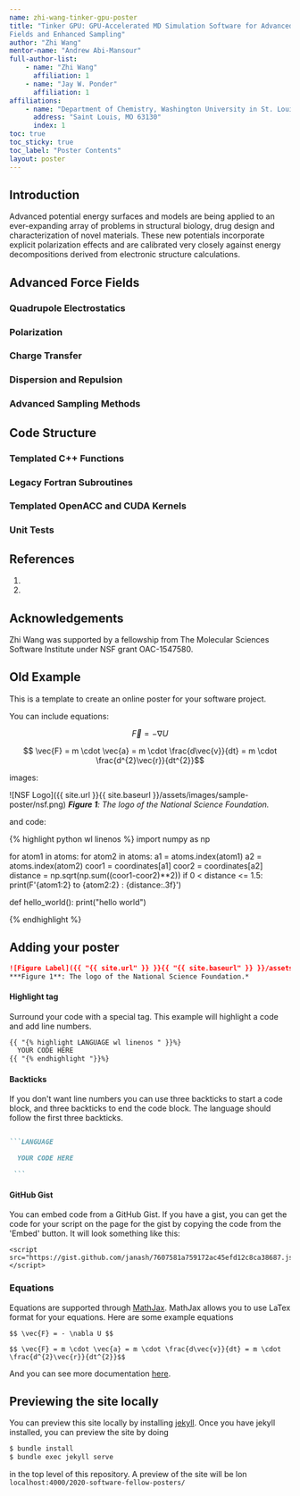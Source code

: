 ```yaml
---
name: zhi-wang-tinker-gpu-poster
title: "Tinker GPU: GPU-Accelerated MD Simulation Software for Advanced Force
Fields and Enhanced Sampling"
author: "Zhi Wang"
mentor-name: "Andrew Abi-Mansour"
full-author-list:
    - name: "Zhi Wang"
      affiliation: 1
    - name: "Jay W. Ponder"
      affiliation: 1
affiliations:
    - name: "Department of Chemistry, Washington University in St. Louis"
      address: "Saint Louis, MO 63130"
      index: 1
toc: true
toc_sticky: true
toc_label: "Poster Contents"
layout: poster
---
```


## Introduction

Advanced potential energy surfaces and models are being applied to an
ever-expanding array of problems in structural biology, drug design and
characterization of novel materials. These new potentials incorporate explicit
polarization effects and are calibrated very closely against energy
decompositions derived from electronic structure calculations.

## Advanced Force Fields

### Quadrupole Electrostatics

### Polarization

### Charge Transfer

### Dispersion and Repulsion

### Advanced Sampling Methods

## Code Structure

### Templated C++ Functions

### Legacy Fortran Subroutines

### Templated OpenACC and CUDA Kernels

### Unit Tests

## References
1.
2.

## Acknowledgements

Zhi Wang was supported by a fellowship from The Molecular Sciences Software
Institute under NSF grant OAC-1547580.

## Old Example

This is a template to create an online poster for your software project.

You can include equations:

$$ \vec{F} = - \nabla U $$

$$ \vec{F} = m \cdot \vec{a} = m \cdot \frac{d\vec{v}}{dt} = m \cdot \frac{d^{2}\vec{r}}{dt^{2}}$$

images:

![NSF Logo]({{ site.url }}{{ site.baseurl }}/assets/images/sample-poster/nsf.png)
***Figure 1**: The logo of the National Science Foundation.*

and code:

{% highlight python wl linenos %}
import numpy as np

for atom1 in atoms:
    for atom2 in atoms:
        a1 = atoms.index(atom1)
        a2 = atoms.index(atom2)
        coor1 = coordinates[a1]
        coor2 = coordinates[a2]
        distance = np.sqrt(np.sum((coor1-coor2)**2))
        if 0 < distance <= 1.5:
            print(F'{atom1:2} to {atom2:2} : {distance:.3f}')

def hello_world():
    print("hello world")

{% endhighlight %}

## Adding your poster

```markdown
![Figure Label]({{ "{{ site.url" }} }}{{ "{{ site.baseurl" }} }}/assets/images/FIRSTNAME_LASTNAME/your_image.png)
***Figure 1**: The logo of the National Science Foundation.*
```

#### Highlight tag

Surround your code with a special tag. This example will highlight a code and add line numbers.

```markdown
{{ "{% highlight LANGUAGE wl linenos " }}%}
  YOUR CODE HERE
{{ "{% endhighlight "}}%}

```

#### Backticks

If you don't want line numbers you can use three backticks to start a code block, and three backticks to end the code block. The language should follow the first three backticks.

````markdown

```LANGUAGE

  YOUR CODE HERE

 ```

````

#### GitHub Gist
You can embed code from a GitHub Gist. If you have a gist, you can get the code for your script on the page for the gist by copying the code from the 'Embed' button. It will look something like this:
```
<script src="https://gist.github.com/janash/7607581a759172ac45efd12c8ca38687.js"></script>
```

### Equations
Equations are supported through [MathJax](https://www.mathjax.org). MathJax allows you to use LaTex format for your equations. Here are some example equations

```
$$ \vec{F} = - \nabla U $$

$$ \vec{F} = m \cdot \vec{a} = m \cdot \frac{d\vec{v}}{dt} = m \cdot \frac{d^{2}\vec{r}}{dt^{2}}$$
```

And you can see more documentation [here](http://docs.mathjax.org/en/latest/basic/mathematics.html).

## Previewing the site locally

You can preview this site locally by installing [jekyll](https://jekyllrb.com). Once you have jekyll installed, you can preview the site by doing

```bash
$ bundle install
$ bundle exec jekyll serve
```

in the top level of this repository. A preview of the site will be lon `localhost:4000/2020-software-fellow-posters/`
